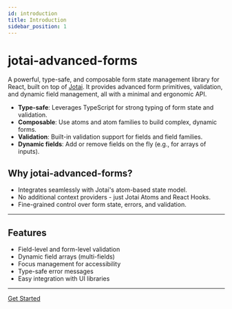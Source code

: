 ```yaml
---
id: introduction
title: Introduction
sidebar_position: 1
---
```


# jotai-advanced-forms

A powerful, type-safe, and composable form state management library for React, built on top of [Jotai](https://jotai.org/). It provides advanced form primitives, validation, and dynamic field management, all with a minimal and ergonomic API.

- **Type-safe**: Leverages TypeScript for strong typing of form state and validation.
- **Composable**: Use atoms and atom families to build complex, dynamic forms.
- **Validation**: Built-in validation support for fields and field families.
- **Dynamic fields**: Add or remove fields on the fly (e.g., for arrays of inputs).

## Why jotai-advanced-forms?

- Integrates seamlessly with Jotai's atom-based state model.
- No additional context providers - just Jotai Atoms and React Hooks.
- Fine-grained control over form state, errors, and validation.

---

## Features

- Field-level and form-level validation
- Dynamic field arrays (multi-fields)
- Focus management for accessibility
- Type-safe error messages
- Easy integration with UI libraries

---

[Get Started](./getting-started)
